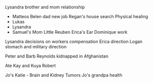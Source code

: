 Lysandra brother and mom relationship
- Matteos
Belen dad new job
Regan's house search
Physical healing
- Lukas
- Lysandra
- Samuel's Mom
Little Reuben
Erica's Ear
Dominique work

Lysandra decisions on workers compensation
Erica direction
Logan stomach and military direction 

Peter and Barb Reynolds kidnapped in Afghanistan

Ate Kay and Kuya Robert

Jo's Katie - Brain and Kidney Tumors
Jo's grandpa health